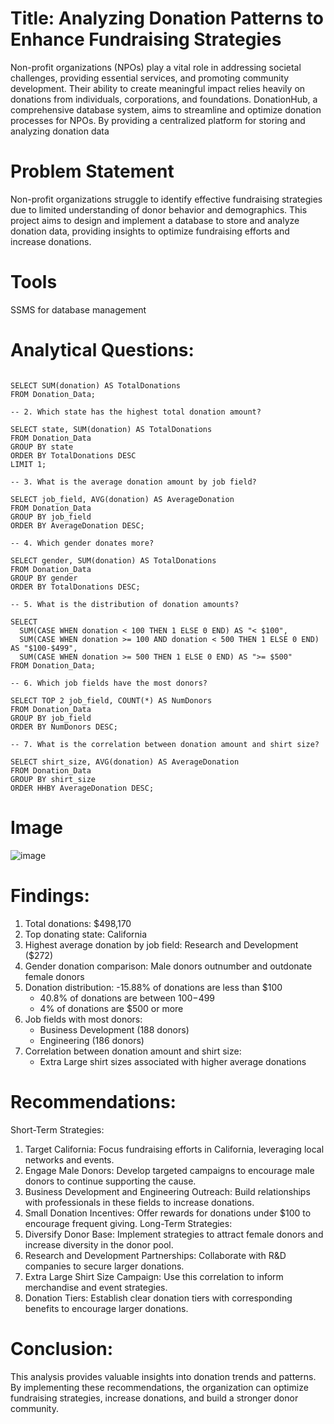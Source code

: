 # Title: Analyzing Donation Patterns to Enhance Fundraising Strategies

Non-profit organizations (NPOs) play a vital role in addressing societal challenges, providing essential services, and promoting community development. Their ability to create meaningful impact relies heavily on donations from individuals, corporations, and foundations.
DonationHub, a comprehensive database system, aims to streamline and optimize donation processes for NPOs. By providing a centralized platform for storing and analyzing donation data

# Problem Statement
Non-profit organizations struggle to identify effective fundraising strategies due to limited understanding of donor behavior and demographics. This project aims to design and implement a database to store and analyze donation data, providing insights to optimize fundraising efforts and increase donations.

# Tools
SSMS for database management

# Analytical Questions:

``` -- 1. What is the total amount donated?

SELECT SUM(donation) AS TotalDonations
FROM Donation_Data;

-- 2. Which state has the highest total donation amount?

SELECT state, SUM(donation) AS TotalDonations
FROM Donation_Data
GROUP BY state
ORDER BY TotalDonations DESC
LIMIT 1;

-- 3. What is the average donation amount by job field?

SELECT job_field, AVG(donation) AS AverageDonation
FROM Donation_Data
GROUP BY job_field
ORDER BY AverageDonation DESC;

-- 4. Which gender donates more?

SELECT gender, SUM(donation) AS TotalDonations
FROM Donation_Data
GROUP BY gender
ORDER BY TotalDonations DESC;

-- 5. What is the distribution of donation amounts?

SELECT 
  SUM(CASE WHEN donation < 100 THEN 1 ELSE 0 END) AS "< $100",
  SUM(CASE WHEN donation >= 100 AND donation < 500 THEN 1 ELSE 0 END) AS "$100-$499",
  SUM(CASE WHEN donation >= 500 THEN 1 ELSE 0 END) AS ">= $500"
FROM Donation_Data;

-- 6. Which job fields have the most donors?

SELECT TOP 2 job_field, COUNT(*) AS NumDonors 
FROM Donation_Data 
GROUP BY job_field 
ORDER BY NumDonors DESC;

-- 7. What is the correlation between donation amount and shirt size?

SELECT shirt_size, AVG(donation) AS AverageDonation
FROM Donation_Data
GROUP BY shirt_size
ORDER HHBY AverageDonation DESC;

```

# Image
![image](https://github.com/user-attachments/assets/ccfb1c47-1cd7-44f3-8117-47f229f6cdc7)

# Findings:
1. Total donations: $498,170
2. Top donating state: California
3. Highest average donation by job field: Research and Development ($272)
4. Gender donation comparison: Male donors outnumber and outdonate female donors
5. Donation distribution:
    -15.88%  of donations are less than $100
    - 40.8%  of donations are between $100-$499
    - 4% of donations are $500 or more
6. Job fields with most donors:
    - Business Development (188 donors)
    - Engineering (186 donors)
7. Correlation between donation amount and shirt size:
    - Extra Large shirt sizes associated with higher average donations
      
# Recommendations:
Short-Term Strategies:
1. Target California: Focus fundraising efforts in California, leveraging local networks and events.
2. Engage Male Donors: Develop targeted campaigns to encourage male donors to continue supporting the cause.
3. Business Development and Engineering Outreach: Build relationships with professionals in these fields to increase donations.
4. Small Donation Incentives: Offer rewards for donations under $100 to encourage frequent giving.
Long-Term Strategies:
1. Diversify Donor Base: Implement strategies to attract female donors and increase diversity in the donor pool.
2. Research and Development Partnerships: Collaborate with R&D companies to secure larger donations.
3. Extra Large Shirt Size Campaign: Use this correlation to inform merchandise and event strategies.
4. Donation Tiers: Establish clear donation tiers with corresponding benefits to encourage larger donations.
   
# Conclusion:
This analysis provides valuable insights into donation trends and patterns. By implementing these recommendations, the organization can optimize fundraising strategies, increase donations, and build a stronger donor community.


